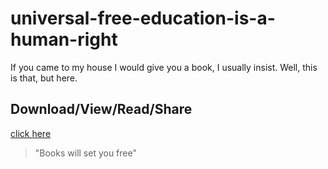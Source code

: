 # universal-free-education-is-a-human-right
If you came to my house I would give you a book, I usually insist. Well, this is that, but here. 


## Download/View/Read/Share 
[click here](/pdfs.md)

> "Books will set you free"




